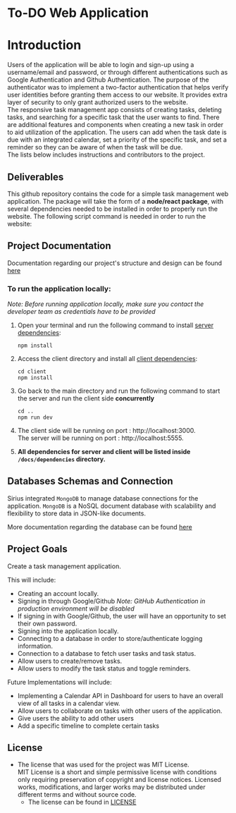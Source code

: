 # To-DO Web Application

# Introduction

Users of the application will be able to login and sign-up using a username/email and password, or through different authentications such as Google Authentication and Github Authentication. The purpose of the authenticator was to implement a two-factor authentication that helps verify user identities before granting them access to our website. It provides extra layer of security to only grant authorized users to the website.  
The responsive task management app consists of creating tasks, deleting tasks, and searching for a specific task that the user wants to find. There are additional features and components when creating a new task in order to aid utilization of the application. The users can add when the task date is due with an integrated calendar, set a priority of the specific task, and set a reminder so they can be aware of when the task will be due.  
The lists below includes instructions and contributors to the project.

## Deliverables

This github repository contains the code for a simple task management web application. The package will take the form of a **node/react package**, with several dependencies needed to be installed in order to properly run the website. The following script command is needed in order to run the website:

## Project Documentation

Documentation regarding our project's structure and design can be found [here](./docs/README.md)

### To run the application locally:

_Note: Before running application locally, make sure you contact the developer team as credentials have to be provided_

1. Open your terminal and run the following command to install [server dependencies](./docs/dependencies/serverDependency.md):

    ```
    npm install
    ```

2. Access the client directory and install all [client dependencies](./docs/dependencies/clientDependency.md):

    ```
    cd client
    npm install
    ```

3. Go back to the main directory and run the following command to start the server and run the client side **concurrently**

    ```
    cd ..
    npm run dev
    ```

4. The client side will be running on port : http://localhost:3000.  
   The server will be running on port : http://localhost:5555.

5. **All dependencies for server and client will be listed inside `/docs/dependencies` directory.**

## Databases Schemas and Connection

Sirius integrated `MongoDB` to manage database connections for the application. `MongoDB` is a NoSQL document database with scalability and flexibility to store data in JSON-like documents.

More documentation regarding the database can be found [here](./docs/database/Database.md)

## Project Goals

Create a task management application.

This will include:

-   Creating an account locally.
-   Signing in through Google/Github _Note: GitHub Authentication in production environment will be disabled_
-   If signing in with Google/Github, the user will have an opportunity to set their own password.
-   Signing into the application locally.
-   Connecting to a database in order to store/authenticate logging information.
-   Connection to a database to fetch user tasks and task status.
-   Allow users to create/remove tasks.
-   Allow users to modify the task status and toggle reminders.

Future Implementations will include:

-   Implementing a Calendar API in Dashboard for users to have an overall view of all tasks in a calendar view.
-   Allow users to collaborate on tasks with other users of the application.
-   Give users the ability to add other users
-   Add a specific timeline to complete certain tasks

## License

-   The license that was used for the project was MIT License.  
    MIT License is a short and simple permissive license with conditions only requiring preservation of copyright and license notices. Licensed works, modifications, and larger works may be distributed under different terms and without source code.
    -   The license can be found in [LICENSE](./LICENSE)

